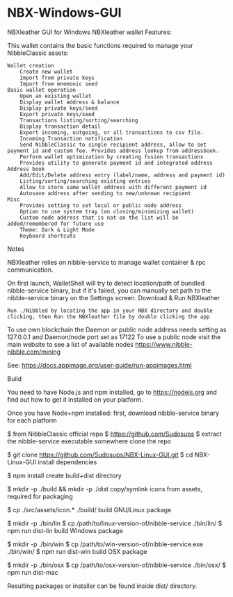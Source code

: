 # NBX-Windows-GUI
NBXleather GUI for Windows
NBXleather wallet
Features:

This wallet contains the basic functions required to manage your NibbleClassic assets:

    Wallet creation
        Create new wallet
        Import from private keys
        Import from mnemonic seed
    Basic wallet operation
        Open an existing wallet
        Display wallet address & balance
        Display private keys/seed
        Export private keys/seed
        Transactions listing/sorting/searching
        Display transaction detail
        Export incoming, outgoing, or all transactions to csv file.
        Incoming Transaction notification
        Send NibbleClassic to single recipient address, allow to set payment id and custom fee. Provides address lookup from addressbook.
        Perform wallet optimization by creating fusion transactions
        Provides utility to generate payment id and integrated address
    Address book
        Add/Edit/Delete address entry (label/name, address and payment id)
        Listing/sorting/searching existing entries
        Allow to store same wallet address with different payment id
        Autosave address after sending to new/unknown recipient
    Misc
        Provides setting to set local or public node address
        Option to use system tray (on closing/minimizing wallet)
        Custom node address that is not on the list will be added/remembered for future use
        Theme: Dark & Light Mode
        Keyboard shortcuts

Notes

NBXleather relies on nibble-service to manage wallet container & rpc communication.

On first launch, WalletShell will try to detect location/path of bundled nibble-service binary, but if it's failed, you can manually set path to the nibble-service binary on the Settings screen.
Download & Run NBXleather


    Run ./Nibbled by locating the app in your NBX directory and double clicking, then Run the NBXleather file by double clicking the app
   To use own blockchain the Daemon or public node address needs setting as 127.0.0.1 and Daemon/node port set as 17122
   To use a public node visit the main website to see a list of available nodes https://www.nibble-nibble.com/mining

See: https://docs.appimage.org/user-guide/run-appimages.html

Build

You need to have Node.js and npm installed, go to https://nodejs.org and find out how to get it installed on your platform.

Once you have Node+npm installed:
first, download nibble-service binary for each platform

$ from NibbleClassic official repo $ https://github.com/Sudosups $ extract the nibble-service executable somewhere
clone the repo

$ git clone https://github.com/Sudosups/NBX-Linux-GUI.git $ cd NBX-Linux-GUI
install dependencies

$ npm install
create build+dist directory

$ mkdir -p ./build && mkdir -p ./dist
copy/symlink icons from assets, required for packaging

$ cp ./src/assets/icon.* ./build/
build GNU/Linux package

$ mkdir -p ./bin/lin $ cp /path/to/linux-version-of/nibble-service ./bin/lin/ $ npm run dist-lin
build Windows package

$ mkdir -p ./bin/win $ cp /path/to/win-version-of/nibble-service.exe ./bin/win/ $ npm run dist-win
build OSX package

$ mkdir -p ./bin/osx $ cp /path/to/osx-version-of/nibble-service ./bin/osx/ $ npm run dist-mac

Resulting packages or installer can be found inside dist/ directory.
